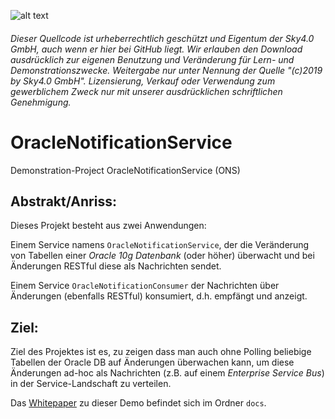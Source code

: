 ![alt text][logo]

[logo]: http://bit.ly/Sky40Email "(c)2019 by Sky4.0 GmbH, www.sky40.de"
###### Dieser Quellcode ist urheberrechtlich geschützt und Eigentum der Sky4.0 GmbH, auch wenn er hier bei GitHub liegt. Wir erlauben den Download ausdrücklich zur eigenen Benutzung und Veränderung für Lern- und Demonstrationszwecke. Weitergabe nur unter Nennung der Quelle "(c)2019 by Sky4.0 GmbH". Lizensierung, Verkauf oder Verwendung zum gewerblichem Zweck nur mit unserer ausdrücklichen schriftlichen Genehmigung.

OracleNotificationService
============================
Demonstration-Project OracleNotificationService (ONS)

Abstrakt/Anriss:
---------------
Dieses Projekt besteht aus zwei Anwendungen: 

Einem Service namens `OracleNotificationService`, der die Veränderung von Tabellen einer *Oracle 10g Datenbank* (oder höher) überwacht und bei Änderungen RESTful diese als Nachrichten sendet. 

Einem Service `OracleNotificationConsumer` der Nachrichten über Änderungen (ebenfalls RESTful) konsumiert, d.h. empfängt und anzeigt. 

Ziel:
---------------------------------
Ziel des Projektes ist es, zu zeigen dass man auch ohne Polling beliebige Tabellen der Oracle DB auf Änderungen überwachen kann, um diese Änderungen ad-hoc als Nachrichten (z.B. auf einem *Enterprise Service Bus*) in der Service-Landschaft zu verteilen.   

Das [Whitepaper](https://github.com/Sky40GmbH/OracleNotificationService/raw/master/docs/Sky4.0%20GmbH%20-%20ONS%20Whitepaper.pdf) zu dieser Demo befindet sich im Ordner `docs`.

